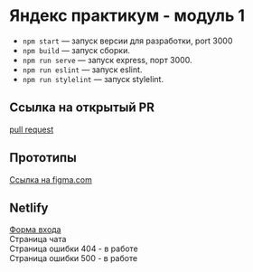 # Яндекс практикум - модуль 1

- `npm start` — запуск версии для разработки, port 3000
- `npm build` — запуск сборки.
- `npm run serve` — запуск express, порт 3000.
- `npm run eslint` — запуск eslint.
- `npm run stylelint` — запуск stylelint.

## Cсылка на открытый PR
[pull request](https://github.com/alexgavr89/middle.messenger.praktikum.yandex/pull/4)

## Прототипы
[Ссылка на figma.com](https://www.figma.com/file/zka3ZZnxZxKY7pgC7OGpL3/yp_module_1_chat?node-id=0%3A1)

## Netlify

[Форма входа](https://yp-module-1-alexgavr89.netlify.app/)  
Страница чата  
Страница ошибки 404 - в работе  
Страница ошибки 500 - в работе  
